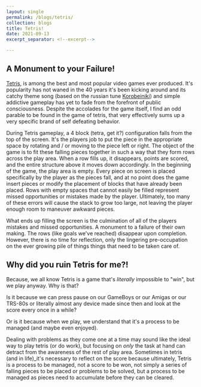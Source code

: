 ```yaml
---
layout: single
permalink: /blogs/tetris/
collection: blogs
title: Tetris!
date: 2021-09-13
excerpt_separator: <!--excerpt-->

---
```

## A Monument to your Failure!
<!--excerpt-->

[Tetris](https://en.wikipedia.org/wiki/Tetris), is among the best and most popular video games ever produced. It's popularity has not waned in the 40 years it's been kicking around and its catchy theme song (based on the russian tune [Korobeiniki](https://en.wikipedia.org/wiki/Tetris)) and simple addictive gameplay has yet to fade from the forefront of public consciousness. Despite the accolades for the game itself, I find an odd parable to be found in the game of tetris, that very effectively sums up a very specific brand of self defeating behavior.

During Tetris gameplay, a 4 block (tetra, get it?) configuration falls from the top of the screen. It's the players job to put the piece in the appropriate space by rotating and / or moving to the piece left or right. The object of the game is to fit these falling pieces together in such a way that they form rows across the play area. When a row fills up, it disappears, points are scored, and the entire structure above it moves down accordingly. In the beginning of the game, the play area is empty. Every piece on screen is placed specifically by the player as the pieces fall, and at no point does the game insert pieces or modify the placement of blocks that have already been placed. Rows with empty spaces that cannot easily be filled represent missed opportunities or mistakes made by the player. Ultimately, too many of these errors will cause the stack to grow too large, not leaving the player enough room to maneuver awkward pieces.

What ends up filling the screen is the culmination of all of the players mistakes and missed opportunities. A monument to a failure of their own making. The rows (like goals we've reached) disappear upon completion. However, there is no time for reflection, only the lingering pre-occupation on the ever growing pile of things things that need to be taken care of.

## Why did you ruin Tetris for me?!

Because, we all know Tetris is a game that's _literally_ impossible to "win", but we play anyway. Why is that?

Is it because we can press pause on our GameBoys or our Amigas or our TRS-80s or literally almost any device made since then and look at the score every once in a while?

Or is it because when we play, we understand that it's a process to be managed (and maybe even enjoyed).

Dealing with problems as they come one at a time may sound like the ideal way to play tetris (or do work), but focusing on _only_ the task at hand can detract from the awareness of the rest of play area. Sometimes in tetris (and in life)_it's necessary to reflect on the score because ultimately, Tetris is a process to be managed, not a score to be won, not simply a series of falling pieces to be placed or problems to be solved, but a process to be managed as pieces need to accumulate before they can be cleared.
